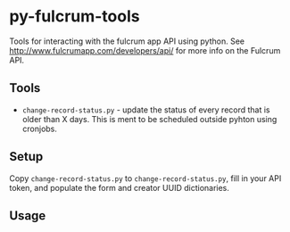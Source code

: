 # py-fulcrum-tools

Tools for interacting with the fulcrum app API using python. See http://www.fulcrumapp.com/developers/api/ for more info on the Fulcrum API.

## Tools

* `change-record-status.py` - update the status of every record that is older than X days. This is ment to be scheduled outside pyhton using cronjobs.

## Setup

Copy `change-record-status.py` to `change-record-status.py`, fill in your API token, and populate the form and creator UUID dictionaries.

## Usage

###

